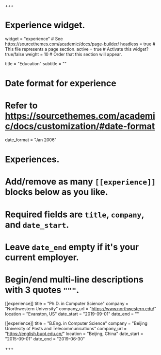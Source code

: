 +++
# Experience widget.
widget = "experience"  # See https://sourcethemes.com/academic/docs/page-builder/
headless = true  # This file represents a page section.
active = true  # Activate this widget? true/false
weight = 10  # Order that this section will appear.

title = "Education"
subtitle = ""

# Date format for experience
#   Refer to https://sourcethemes.com/academic/docs/customization/#date-format
date_format = "Jan 2006"

# Experiences.
#   Add/remove as many `[[experience]]` blocks below as you like.
#   Required fields are `title`, `company`, and `date_start`.
#   Leave `date_end` empty if it's your current employer.
#   Begin/end multi-line descriptions with 3 quotes `"""`.
[[experience]]
  title = "Ph.D. in Computer Science"
  company = "Northwestern University"
  company_url = "https://www.northwestern.edu/"
  location = "Evanston, US"
  date_start = "2019-09-01"
  date_end = ""

[[experience]]
  title = "B.Eng. in Computer Science"
  company = "Beijing University of Posts and Telecommunications"
  company_url = "https://english.bupt.edu.cn/"
  location = "Beijing, China"
  date_start = "2015-09-01"
  date_end = "2019-06-30"

+++
